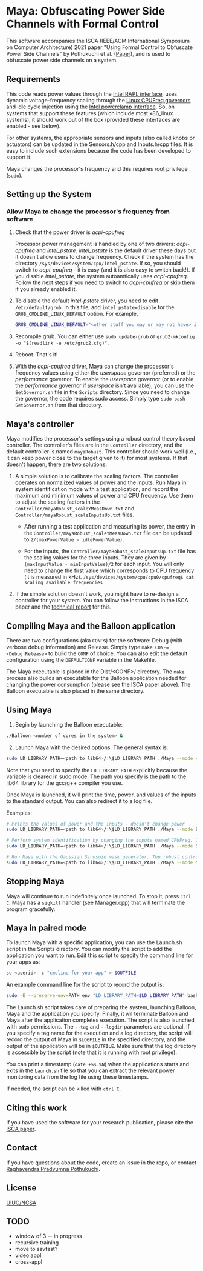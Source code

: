 # Maya: Obfuscating Power Side Channels with Formal Control

This software accompanies the ISCA (IEEE/ACM International Symposium on Computer Architecture) 2021 paper "Using Formal Control to Obfuscate Power Side Channels" by Pothukuchi et al. ([Paper](https://iacoma.cs.uiuc.edu/iacoma-papers/isca21_1.pdf)), and is used to obfuscate power side channels on a system. 

## Requirements

This code reads power values through the [Intel RAPL interface](https://www.kernel.org/doc/html/latest/power/powercap/powercap.html), uses dynamic voltage-frequency scaling through the [Linux CPUFreq governors](https://www.kernel.org/doc/Documentation/cpu-freq/governors.txt) and idle cycle injection using the [Intel powerclamp interface](https://www.kernel.org/doc/Documentation/thermal/intel_powerclamp.txt). So, on systems that support these features (which include most x86_linux systems), it should work out of the box (provided these interfaces are enabled - see below). 

For other systems, the appropriate sensors and inputs (also called knobs or actuators) can be updated in the Sensors.h/cpp and Inputs.h/cpp files. It is easy to include such extensions because the code has been developed to support it.

Maya changes the processor's frequency and this requires root privilege (`sudo`).

## Setting up the System

### Allow Maya to change the processor's frequency from software

1. Check that the power driver is *acpi-cpufreq*

    Processor power management is handled by one of two drivers: *acpi-cpufreq* and *intel_pstate*. *intel_pstate* is the default driver these days but it doesn't allow users to change frequency. Check if the system has the directory `/sys/devices/system/cpu/intel_pstate`. If so, you should switch to *acpi-cpufreq* - it is easy (and it is also easy to switch back!). If you disable *intel_pstate*, the system autoamtically uses *acpi-cpufreq*. Follow the next steps if you need to switch to *acpi-cpufreq* or skip them if you already enabled it.

2. To disable the default *intel-pstate* driver, you need to edit `/etc/default/grub`. In this file, add `intel_pstate=disable` for the `GRUB_CMDLINE_LINUX_DEFAULT` option. For example, 
    ```bash
    GRUB_CMDLINE_LINUX_DEFAULT="<other stuff you may or may not have> intel_pstate=disable"
    ```
3. Recompile grub. You can either use `sudo update-grub` or `grub2-mkconfig -o "$(readlink -e /etc/grub2.cfg)"`. 

4. Reboot. That's it!

4. With the *acpi-cpufreq* driver, Maya can change the processor's frequency values using either the *userspace* governor (preferred) or the *performance* governor. To enable the *userspace* governor (or to enable the *performance* governor if *userspace* isn't available), you can use the `SetGovernor.sh` file in the `Scripts` directory. Since you need to change the governor, the code requires sudo access. Simply type `sudo bash SetGovernor.sh` from that directory.

## Maya's controller

Maya modifies the processor's settings using a robust control theory based controller. The controller's files are in the `Controller` directory, and the default controller is named `mayaRobust`. This controller should work well (i.e., it can keep power close to the target given to it) for most systems. If that doesn't happen, there are two solutions:

1. A simple solution is to calibrate the scaling factors. The controller operates on normalized values of power and the inputs. Run Maya in system identification mode with a test application, and record the maximum and minimum values of power and CPU frequency. Use them to adjust the scaling factors in the `Controller/mayaRobust_scaleYMeasDown.txt` and `Controller/mayaRobust_scaleInputsUp.txt` files. 
    * After running a test application and measuring its power, the entry in the `Controller/mayaRobust_scaleYMeasDown.txt` file can be updated to `2/(maxPowerValue - idlePowerValue)`. 
    
    * For the inputs, the `Controller/mayaRobust_scaleInputsUp.txt` file has the scaling values for the three inputs. They are given by `(maxInputValue - minInputValue)/2` for each input. You will only need to change the first value which corresponds to CPU frequency (it is measured in kHz). `/sys/devices/system/cpu/cpu0/cpufreq$ cat scaling_available_frequencies ` 

2. If the simple solution doesn't work, you might have to re-design a controller for your system. You can follow the instructions in the ISCA paper and the [technical report](https://iacoma.cs.uiuc.edu/iacoma-papers/isca21_1_tr.pdf) for this.

## Compiling Maya and the Balloon application

There are two configurations (aka `CONF`s) for the software: Debug (with verbose debug information) and Release. Simply type `make CONF=<Debug|Release>` to build the `CONF` of choice. You can also edit the default configuration using the `DEFAULTCONF` variable in the Makefile.

The Maya executable is placed in the Dist/\<CONF\>/ directory. The `make` process also builds an executable for the Balloon application needed for changing the power consumption (please see the ISCA paper above). The Balloon executable is also placed in the same directory.

## Using Maya

1. Begin by launching the Balloon executable:
```bash
./Balloon <number of cores in the system> &
```

2. Launch Maya with the desired options. The general syntax is:
```bash
sudo LD_LIBRARY_PATH=<path to lib64>/:\$LD_LIBRARY_PATH ./Maya --mode <Baseline|Sysid|Mask> [--idips <inputs for system identification>] [--mask <Constant|Uniform|Gauss|Sine|GaussSine|Preset> --ctldir <path to the directory where the files for the robust controller are stored> --ctlfile <the name of the controller which is used as a prefix for all its files>] > <log file> 2>&1 &
```
Note that you need to specify the `LD_LIBRARY_PATH` explicitly because the variable is cleared in sudo mode. The path you specify is the path to the lib64 library for the gcc/g++ compiler you use.

Once Maya is launched, it will print the time, power, and values of the inputs to the standard output. You can also redirect it to a log file.

Examples:
```bash
# Prints the values of power and the inputs - doesn't change power
sudo LD_LIBRARY_PATH=<path to lib64>/:\$LD_LIBRARY_PATH ./Maya --mode Baseline > /dev/null 2>&1 & 

# Perform system identification by changing the inputs named CPUFreq, IdlePct and PBalloon randomly
sudo LD_LIBRARY_PATH=<path to lib64>/:\$LD_LIBRARY_PATH ./Maya --mode Sysid --idips CPUFreq IdlePct PBalloon > /dev/null 2>&1 & 

# Run Maya with the Gaussian Sinusoid mask generator. The robust controller files are in the ../../Controller directory and the files are prefixed with the name mayaRobust
sudo LD_LIBRARY_PATH=<path to lib64>/:\$LD_LIBRARY_PATH ./Maya --mode Mask --mask GaussSine --ctldir ../../Controller --ctlfile mayaRobust > /dev/null 2>&1 & 
```

## Stopping Maya

Maya will continue to run indefinitely once launched. To stop it, press `ctrl C`. Maya has a `sigkill` handler (see Manager.cpp) that will terminate the program gracefully.

## Maya in paired mode

To launch Maya with a specific application, you can use the Launch.sh script in the Scripts directory. You can modify the script to add the application you want to run. Edit this script to specify the command line for your apps as:
```bash
su <userid> -c "cmdline for your app" > $OUTFILE
```

An example command line for the script to record the output is:
```bash
sudo -E --preserve-env=PATH env "LD_LIBRARY_PATH=$LD_LIBRARY_PATH" bash ./Launch.sh --rundir "../Dist/Release/" --options "--mode Baseline" --logdir "<logdir>" --tag "<name>" --apps "<appname>"
```
The Launch.sh script takes care of preparing the system, launching Balloon, Maya and the application you specify. Finally, it wil terminate Balloon and Maya after the application completes execution. The script is also launched with `sudo` permissions. The `--tag` and `--logdir` parameters are optional. If you specify a tag name for the execution and a log directory, the script will record the output of Maya in `$LOGFILE` in the specified directory, and the output of the application will be in `$OUTFILE`. Make sure that the log directory is accessible by the script (note that it is running with root privilege).

You can print a timestamp (`date +%s.%N`) when the applications starts and exits in the `Launch.sh` file so that you can extract the relevant power monitoring data from the log file using these timestamps.

If needed, the script can be killed with `ctrl C`.

## Citing this work

If you have used the software for your research publication, please cite the [ISCA paper](https://iacoma.cs.uiuc.edu/iacoma-papers/isca21_1.pdf).

## Contact

If you have questions about the code, create an issue in the repo, or contact [Raghavendra Pradyumna Pothukuchi](https://www.cs.yale.edu/homes/raghav/).

## License

[UIUC/NCSA](https://choosealicense.com/licenses/ncsa/)

## TODO
- window of 3 -- in progress
- recursive training
- move to ssvfast?
- video appl
- cross-appl
